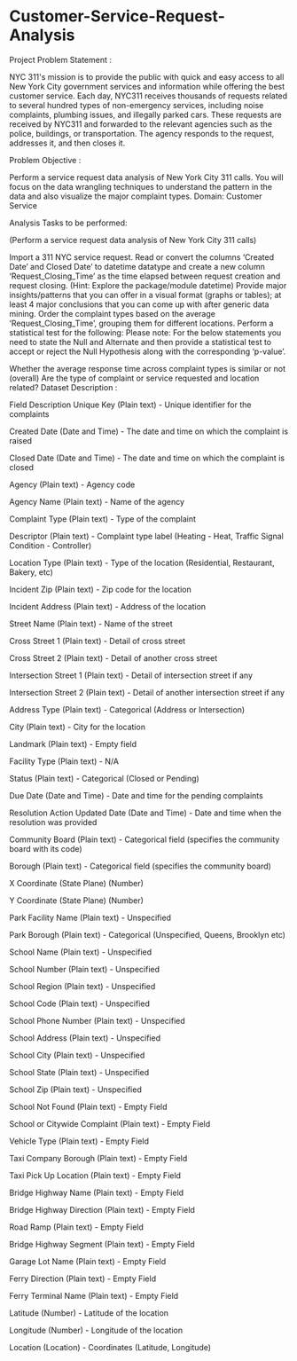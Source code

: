 # Customer-Service-Request-Analysis

Project Problem Statement :

NYC 311's mission is to provide the public with quick and easy access to all New York City government services and information while offering the best customer service. Each day, NYC311 receives thousands of requests related to several hundred types of non-emergency services, including noise complaints, plumbing issues, and illegally parked cars. These requests are received by NYC311 and forwarded to the relevant agencies such as the police, buildings, or transportation. The agency responds to the request, addresses it, and then closes it.

Problem Objective :

Perform a service request data analysis of New York City 311 calls. You will focus on the data wrangling techniques to understand the pattern in the data and also visualize the major complaint types.
Domain: Customer Service

Analysis Tasks to be performed:

(Perform a service request data analysis of New York City 311 calls) 

Import a 311 NYC service request.
Read or convert the columns ‘Created Date’ and Closed Date’ to datetime datatype and create a new column ‘Request_Closing_Time’ as the time elapsed between request creation and request closing. (Hint: Explore the package/module datetime)
Provide major insights/patterns that you can offer in a visual format (graphs or tables); at least 4 major conclusions that you can come up with after generic data mining.
Order the complaint types based on the average ‘Request_Closing_Time’, grouping them for different locations.
Perform a statistical test for the following:
Please note: For the below statements you need to state the Null and Alternate and then provide a statistical test to accept or reject the Null Hypothesis along with the corresponding ‘p-value’.

Whether the average response time across complaint types is similar or not (overall)
Are the type of complaint or service requested and location related?
Dataset Description :

Field	Description
Unique Key	(Plain text) - Unique identifier for the complaints

Created Date	(Date and Time) - The date and time on which the complaint is raised

Closed Date	(Date and Time)  - The date and time on which the complaint is closed

Agency	(Plain text) - Agency code

Agency Name	(Plain text) - Name of the agency

Complaint Type	(Plain text) - Type of the complaint

Descriptor	(Plain text) - Complaint type label (Heating - Heat, Traffic Signal Condition - Controller)

Location Type	(Plain text) - Type of the location (Residential, Restaurant, Bakery, etc)

Incident Zip	(Plain text) - Zip code for the location

Incident Address	(Plain text) - Address of the location

Street Name	(Plain text) - Name of the street

Cross Street 1	(Plain text) - Detail of cross street

Cross Street 2	(Plain text) - Detail of another cross street

Intersection Street 1	(Plain text) - Detail of intersection street if any

Intersection Street 2	(Plain text) - Detail of another intersection street if any

Address Type	(Plain text) - Categorical (Address or Intersection)

City	(Plain text) - City for the location

Landmark	(Plain text) - Empty field

Facility Type	(Plain text) - N/A

Status	(Plain text) - Categorical (Closed or Pending)

Due Date	(Date and Time) - Date and time for the pending complaints

Resolution Action Updated Date	(Date and Time) - Date and time when the resolution was provided

Community Board	(Plain text) - Categorical field (specifies the community board with its code)

Borough	(Plain text) - Categorical field (specifies the community board)

X Coordinate	(State Plane) (Number)

Y Coordinate	(State Plane) (Number)

Park Facility Name	(Plain text) - Unspecified

Park Borough	(Plain text) - Categorical (Unspecified, Queens, Brooklyn etc)

School Name	(Plain text) - Unspecified

School Number	(Plain text)  - Unspecified

School Region	(Plain text)  - Unspecified

School Code	(Plain text)  - Unspecified

School Phone Number	(Plain text)  - Unspecified

School Address	(Plain text)  - Unspecified

School City	(Plain text)  - Unspecified

School State	(Plain text)  - Unspecified

School Zip	(Plain text)  - Unspecified

School Not Found	(Plain text)  - Empty Field

School or Citywide Complaint	(Plain text)  - Empty Field

Vehicle Type	(Plain text)  - Empty Field

Taxi Company Borough	(Plain text)  - Empty Field

Taxi Pick Up Location	(Plain text)  - Empty Field

Bridge Highway Name	(Plain text)  - Empty Field

Bridge Highway Direction	(Plain text)  - Empty Field

Road Ramp	(Plain text)  - Empty Field

Bridge Highway Segment	(Plain text)  - Empty Field

Garage Lot Name	(Plain text)  - Empty Field

 
Ferry Direction	(Plain text)  - Empty Field

Ferry Terminal Name	(Plain text)  - Empty Field

Latitude	(Number) - Latitude of the location

Longitude	(Number) - Longitude of the location

Location	(Location) - Coordinates (Latitude, Longitude)
